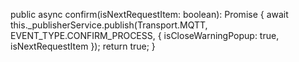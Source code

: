 public async confirm(isNextRequestItem: boolean): Promise<boolean> {
await this._publisherService.publish(Transport.MQTT, EVENT_TYPE.CONFIRM_PROCESS, { isCloseWarningPopup: true, isNextRequestItem });
return true;
}
